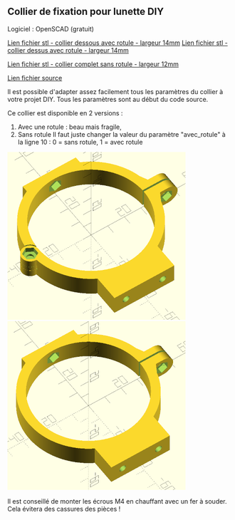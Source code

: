## Collier de fixation pour lunette DIY

Logiciel : OpenSCAD (gratuit)

[Lien fichier stl - collier dessous avec rotule - largeur 14mm](attache_lunette_diy_v2_bas_L14.stl)
[Lien fichier stl - collier dessus avec rotule  - largeur 14mm](attache_lunette_diy_v2_haut_L14.stl)

[Lien fichier stl - collier complet sans rotule - largeur 12mm](collier_lunette_diy_L12.stl)

[Lien fichier source](collier_lunette_diy_v2.scad)

Il est possible d'adapter assez facilement tous les paramètres du collier à votre projet DIY.
Tous les paramètres sont au début du code source.

Ce collier est disponible en 2 versions :
1. Avec une rotule : beau mais fragile,
2. Sans rotule
Il faut juste changer la valeur du paramètre "avec_rotule" à la ligne 10 : 0 = sans rotule, 1 = avec rotule

![photo_collier_avec_rotule](collier_avec_rotule.PNG)
![photo_collier_sans_rotule](collier_sans_rotule.PNG)
 
Il est conseillé de monter les écrous M4 en chauffant avec un fer à souder. Cela évitera des cassures des pièces !